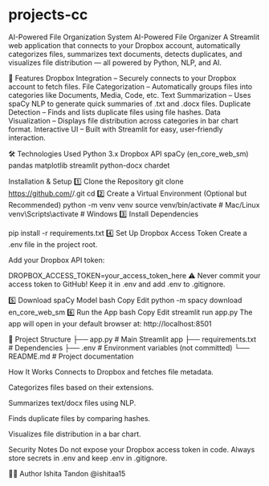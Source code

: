 # projects-cc
AI-Powered File Organization System
AI-Powered File Organizer
A Streamlit web application that connects to your Dropbox account, automatically categorizes files, summarizes text documents, detects duplicates, and visualizes file distribution — all powered by Python, NLP, and AI.

🚀 Features
Dropbox Integration – Securely connects to your Dropbox account to fetch files.
File Categorization – Automatically groups files into categories like Documents, Media, Code, etc.
Text Summarization – Uses spaCy NLP to generate quick summaries of .txt and .docx files.
Duplicate Detection – Finds and lists duplicate files using file hashes.
Data Visualization – Displays file distribution across categories in bar chart format.
Interactive UI – Built with Streamlit for easy, user-friendly interaction.

🛠️ Technologies Used
Python 3.x
Dropbox API
spaCy (en_core_web_sm)
pandas
matplotlib
streamlit
python-docx
chardet

Installation & Setup
1️⃣ Clone the Repository
git clone https://github.com/<your-username>/<your-repo>.git
cd <your-repo>
2️⃣ Create a Virtual Environment (Optional but Recommended)
python -m venv venv
source venv/bin/activate   # Mac/Linux
venv\Scripts\activate      # Windows
3️⃣ Install Dependencies

pip install -r requirements.txt
4️⃣ Set Up Dropbox Access Token
Create a .env file in the project root.

Add your Dropbox API token:

DROPBOX_ACCESS_TOKEN=your_access_token_here
⚠ Never commit your access token to GitHub! Keep it in .env and add .env to .gitignore.

5️⃣ Download spaCy Model
bash
Copy
Edit
python -m spacy download en_core_web_sm
6️⃣ Run the App
bash
Copy
Edit
streamlit run app.py
The app will open in your default browser at: http://localhost:8501

📂 Project Structure
├── app.py              # Main Streamlit app
├── requirements.txt    # Dependencies
├── .env                # Environment variables (not committed)
└── README.md           # Project documentation


How It Works
Connects to Dropbox and fetches file metadata.

Categorizes files based on their extensions.

Summarizes text/docx files using NLP.

Finds duplicate files by comparing hashes.

Visualizes file distribution in a bar chart.


Security Notes
Do not expose your Dropbox access token in code.
Always store secrets in .env and keep .env in .gitignore.




👩‍💻 Author
Ishita Tandon
@ishitaa15
